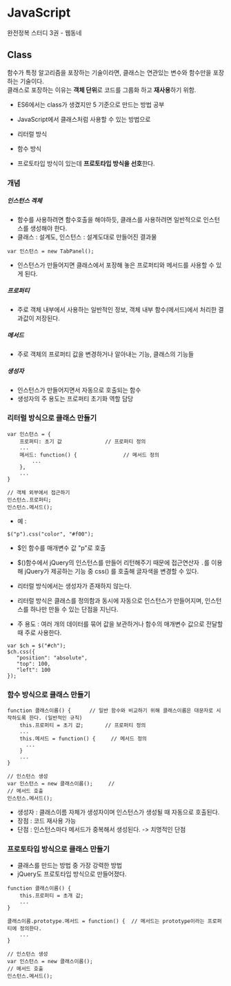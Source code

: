 # JavaScript
완전정복 스터디 3권 - 웹동네 

## Class 
함수가 특정 알고리즘을 포장하는 기술이라면, 클래스는 연관있는 변수와 함수만을 포장하는 기술이다. <br>
클래스로 포장하는 이유는 **객체 단위**로 코드를 그룹화 하고 **재사용**하기 위함. 

- ES6에서는 class가 생겼지만 5 기준으로 만드는 방법 공부 

- JavaScript에서 클래스처럼 사용할 수 있는 방법으로 
 - 리터럴 방식 
 - 함수 방식
 - 프로토타입 방식이 있는데 **프로토타입 방식을 선호**한다. 

### 개념 

##### 인스턴스 겍체
- 함수를 사용하려면 함수호출을 해야하듯, 클래스를 사용하려면 일반적으로 인스턴스를 생성해야 한다. 
- 클래스 : 설계도, 인스턴스 : 설계도대로 만들어진 결과물 

```
var 인스턴스 = new TabPanel();
``` 

- 인스턴스가 만들어지면 클래스에서 포장해 놓은 프로퍼티와 메서드를 사용할 수 있게 된다. 

##### 프로퍼티 
- 주로 객체 내부에서 사용하는 일반적인 정보, 객체 내부 함수(메서드)에서 처리한 결과값이 저장된다. 

##### 메서드
- 주로 객체의 프로퍼티 값을 변경하거나 알아내는 기능, 클래스의 기능들 

##### 생성자
- 인스턴스가 만들어지면서 자동으로 호출되는 함수
- 생성자의 주 용도는 프로퍼티 초기화 역할 담당 

### 리터럴 방식으로 클래스 만들기 

```
var 인스턴스 = {
	프로퍼티: 초기 값 				// 프로퍼티 정의
	...
	메서드: function() {				// 메서드 정의
		...
	},
	...
}

// 객체 외부에서 접근하기 
인스턴스.프로퍼티;
인스턴스.메서드();
```

- 예 :  
 ```
 $("p").css("color", "#f00");
 ```
 - $인 함수를 매개변수 값 "p"로 호출
 - $()함수에서 jQuery의 인스턴스를 만들어 리턴해주기 때문에 접근연산자 `.`를 이용해 jQuery가 제공하는 기능 중 css() 를 호출해 글자색을 변경할 수 있다. 

- 리터럴 방식에서는 생성자가 존재하지 않는다. 
- 리터럴 방식은 클래스를 정의함과 동시에 자동으로 인스턴스가 만들어지며, 인스턴스를 하나만 만들 수 있는 단점을 지닌다. 
- 주 용도 : 여러 개의 데이터를 묶어 값을 보관하거나 함수의 매개변수 값으로 전달할 때 주로 사용한다. 

 ```
 var $ch = $("#ch");
 $ch.css({
 	"position": "absolute",
 	"top": 100,
 	"left": 100
 });
 ```

### 함수 방식으로 클래스 만들기 

```
function 클래스이름() {		// 일반 함수와 비교하기 위해 클래스이름은 대문자로 시작하도록 한다. (일반적인 규칙)
	this.프로퍼티 = 초기 값; 		// 프로퍼티 정의 
	...
	this.메서드 = function() { 	// 메서드 정의
	  ...
	}
	...
}

// 인스턴스 생성
var 인스턴스 = new 클래스이름();  	// 
// 메서드 호출
인스턴스.메서드();
```

- 생성자 : 클래스이름 자체가 생성자이며 인스턴스가 생성될 때 자동으로 호출된다. 
- 장점 : 코드 재사용 가능 
- 단점 : 인스턴스마다 메서드가 중복해서 생성된다. -> 치명적인 단점

### 프로토타입 방식으로 클래스 만들기 

- 클래스를 만드는 방법 중 가장 강력한 방법
- jQuery도 프로토타입 방식으로 만들어졌다. 

```
function 클래스이름() {
	this.프로퍼티 = 초개 값;
	...
}

클래스이름.prototype.메서드 = function() { 	// 메서드는 prototype이라는 프로퍼티에 정의한다. 
	...
}

// 인스턴스 생성
var 인스턴스 = new 클래스이름();
// 메서드 호출
인스턴스.메서드();
```
